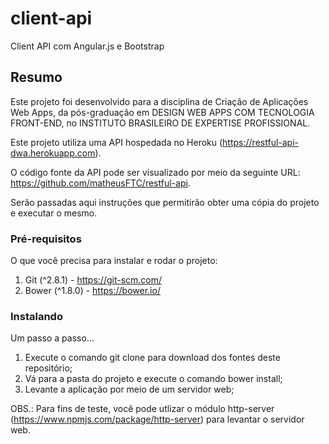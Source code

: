 # client-api
Client API com Angular.js e Bootstrap

## Resumo
Este projeto foi desenvolvido para a disciplina de Criação de Aplicações Web Apps, da pós-graduação em DESIGN WEB APPS COM TECNOLOGIA FRONT-END, no INSTITUTO BRASILEIRO DE EXPERTISE PROFISSIONAL.

Este projeto utiliza uma API hospedada no Heroku (https://restful-api-dwa.herokuapp.com).

O código fonte da API pode ser visualizado por meio da seguinte URL: https://github.com/matheusFTC/restful-api.

Serão passadas aqui instruções que permitirão obter uma cópia do projeto e executar o mesmo.

### Pré-requisitos
O que você precisa para instalar e rodar o projeto:

1. Git (^2.8.1) - https://git-scm.com/
2. Bower (^1.8.0) - https://bower.io/

### Instalando
Um passo a passo...

1. Execute o comando git clone para download dos fontes deste repositório;
2. Vá para a pasta do projeto e execute o comando bower install;
3. Levante a aplicação por meio de um servidor web;

OBS.: Para fins de teste, você pode utlizar o módulo http-server (https://www.npmjs.com/package/http-server) para levantar o servidor web.
